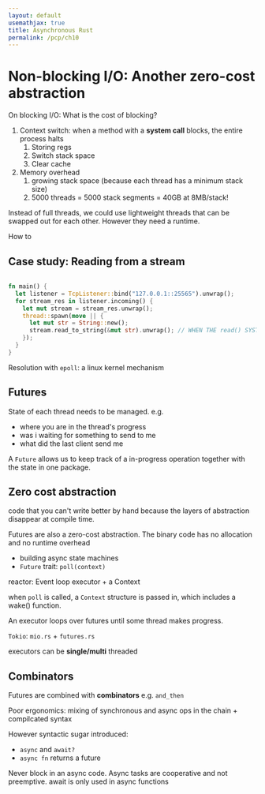 ```yaml
---
layout: default
usemathjax: true
title: Asynchronous Rust
permalink: /pcp/ch10
---
```


# Non-blocking I/O: Another zero-cost abstraction

On blocking I/O: What is the cost of blocking?

1. Context switch: when a method with a **system call** blocks, the entire process halts
   1. Storing regs
   2. Switch stack space
   3. Clear cache
2. Memory overhead
   1. growing stack space (because each thread has a minimum stack size)
   2. 5000 threads = 5000 stack segments = 40GB at 8MB/stack!

Instead of full threads, we could use lightweight threads that can be swapped out for each other.
However  they need a runtime.

How to 

## Case study: Reading from a stream

```rust

fn main() {
  let listener = TcpListener::bind("127.0.0.1::25565").unwrap();
  for stream_res in listener.incoming() {
    let mut stream = stream_res.unwrap();
    thread::spawn(move || {
      let mut str = String::new();
      stream.read_to_string(&mut str).unwrap(); // WHEN THE read() SYSTEM CALL BLOCKS, THE ENTIRE THING BLOCKS
    });
  }
}
```

Resolution with `epoll`: a linux kernel mechanism 

## Futures

State of each thread needs to be managed. e.g.
- where you are in the thread's progress
- was i waiting for something to send to me
- what did the last client send me

A `Future` allows us to keep track of a in-progress operation together 
with the state in one package.

## Zero cost abstraction

code that you can't write better by hand because the layers of abstraction disappear at compile time.

Futures are also a zero-cost abstraction. The binary code has no allocation and no runtime overhead

- building async state machines
- `Future` trait: `poll(context)`

reactor: Event loop executor + a Context

when `poll` is called, a `Context` structure is passed in, which includes a wake() function.

An executor loops over futures until some thread makes progress. 

`Tokio`: `mio.rs` + `futures.rs`

executors can be **single/multi** threaded

## Combinators

Futures are combined with **combinators** e.g. `and_then`

Poor ergonomics: mixing of synchronous and async ops in the chain + compilcated syntax

However syntactic sugar introduced:
- `async` and `await?`
- `async fn` returns a future

Never block in an async code. Async tasks are cooperative and not preemptive.
await is only used in async functions
